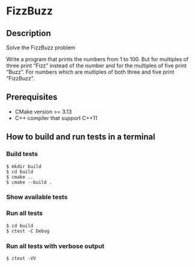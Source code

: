 # FizzBuzz

## Description

Solve the FizzBuzz problem

Write a program that prints the numbers from 1 to 100. But for multiples of three print “Fizz” instead of the number and for the multiples of five print “Buzz”. For numbers which are multiples of both three and five print “FizzBuzz”.

## Prerequisites

* CMake version >= 3.13
* C++ compiler that support C++11

## How to build and run tests in a terminal

### Build tests

    $ mkdir build
    $ cd build
    $ cmake ..
    $ cmake --build .

### Show available tests


### Run all tests

    $ cd build
    $ ctest -C Debug

### Run all tests with verbose output

    $ ctest -VV
